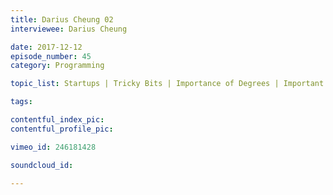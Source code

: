 ```yaml
---
title: Darius Cheung 02
interviewee: Darius Cheung

date: 2017-12-12
episode_number: 45
category: Programming

topic_list: Startups | Tricky Bits | Importance of Degrees | Important Skills

tags:

contentful_index_pic:
contentful_profile_pic:

vimeo_id: 246181428

soundcloud_id:

---
```

